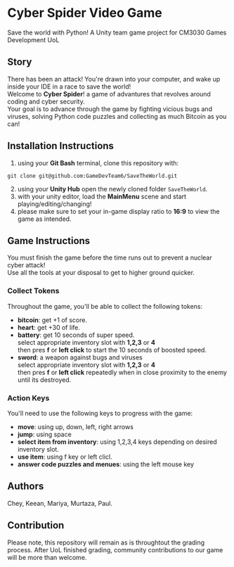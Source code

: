 # Cyber Spider Video Game
Save the world with Python! A Unity team game project for CM3030 Games Development UoL

## Story
There has been an attack! You're drawn into your computer, and wake up inside your IDE in a race to save the world!
<br>
Welcome to <b>Cyber Spider</b>! a game of advantures that revolves around coding and cyber security.
<br>
Your goal is to advance through the game by fighting vicious bugs and viruses, solving Python code puzzles and collecting as much Bitcoin as you can!

## Installation Instructions
1. using your <b>Git Bash</b> terminal, clone this repository with:<br>

```git clone git@github.com:GameDevTeam6/SaveTheWorld.git```

2. using your <b>Unity Hub</b> open the newly cloned folder ```SaveTheWorld```.
3. with your unity editor, load the <b>MainMenu</b> scene and start playing/editing/changing!
4. please make sure to set your in-game display ratio to <b>16:9</b> to view the game as intended.


## Game Instructions

You must finish the game before the time runs out to prevent a nuclear cyber attack!
<br> Use all the tools at your disposal to get to higher ground quicker.

### Collect Tokens

Throughout the game, you'll be able to collect the following tokens:
- <b>bitcoin</b>: get +1 of score.
- <b>heart</b>: get +30 of life.
- <b>battery</b>: get 10 seconds of super speed.<br>
    select appropriate inventory slot with <b>1,2,3</b> or <b>4</b><br>
    then pres <b>f</b> or <b>left click</b> to start the 10 seconds of boosted speed.
- <b>sword</b>: a weapon against bugs and viruses<br>
    select appropriate inventory slot with <b>1,2,3</b> or <b>4</b><br>
    then pres <b>f</b> or <b>left click</b> repeatedly when in close proximity to the enemy until its destroyed.

### Action Keys

You'll need to use the following keys to progress with the game:
- <b>move</b>: using up, down, left, right arrows
- <b>jump</b>: using space
- <b>select item from inventory</b>: using 1,2,3,4 keys depending on desired inventory slot.
- <b>use item</b>: using f key or left clicl.
- <b>answer code puzzles and menues</b>: using the left mouse key

## Authors
Chey, Keean, Mariya, Murtaza, Paul.

## Contribution
Please note, this repository will remain as is throughtout the grading process. After UoL finished grading, community contributions to our game will be more than welcome.

